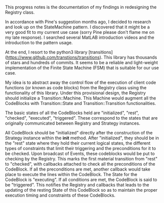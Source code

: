 This progress notes is the documentation of my findings in redesigning the
Registry class.

In accordance with Pine's suggestion months ago, I decided to research and look
up on the StateMachine pattern. I discovered that it might be a very good fit to
my current use case (sorry Pine please don't flame me on my late response). I
searched several MatLAB introduction videos and the introduction to the pattern
usage.

At the end, I resort to the python3 library [transitions]
(https://www.github.com/transtions/transitions). This library has thousands of
stars and hundreds of commits. It seems to be a reliable and light-weight
implementation of the Finite State Machine (FSM) that is suitable for our use
case.

My idea is to abstract away the control flow of the execution of client code
functions (or known as code blocks) from the Registry class using the
functionality of this library. Under this provisional design, the Registry
should initialize a Transition::Machine. This Machine would augment all the
CodeBlocks with Transition::State and Transition::Transition functionalities.

The basic states of all the CodeBlocks held are "initialized", "rest",
"checked", "executed", "triggered". These correspond to the states that are
originally communicated between Registry and Strategy instances.

All CodeBlock should be "initialized" directly after the construction of the Strategy
instance within the __init__ method. After "initialized", they should be in the
"rest" state where they hold their current logical states, the different types
of constraints that limit their triggering and the preconditions for it to be
checked. Upon broadcast of Events, these codeblocks would be put to checking by
the Registry. This marks the first material transition from "rest" to "checked",
with callbacks attached to check all the preconditions of the CodeBlock. If all
the preconditions are met, another callback would take place to execute the
lines within the CodeBlock. The State for the CodeBlock is "executing". If all
conditions are met, the CodeBlock is said to be "triggered". This notifies the
Registry and callbacks that leads to the updating of the resting State of this
CodeBlock so as to maintain the proper execution timing and constraints of these
CodeBlocks.


